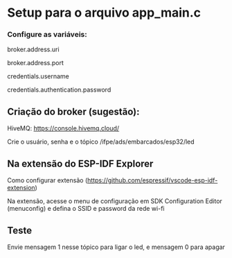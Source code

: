 # Setup para o arquivo app_main.c

### Configure as variáveis:
broker.address.uri

broker.address.port

credentials.username

credentials.authentication.password

## Criação do broker (sugestão):
HiveMQ: https://console.hivemq.cloud/

Crie o usuário, senha e o tópico /ifpe/ads/embarcados/esp32/led

## Na extensão do ESP-IDF Explorer
Como configurar extensão (https://github.com/espressif/vscode-esp-idf-extension)

Na extensão, acesse o menu de configuração em SDK Configuration Editor (menuconfig) e defina o SSID e password da rede wi-fi

## Teste
Envie mensagem 1 nesse tópico para ligar o led, e mensagem 0 para apagar
